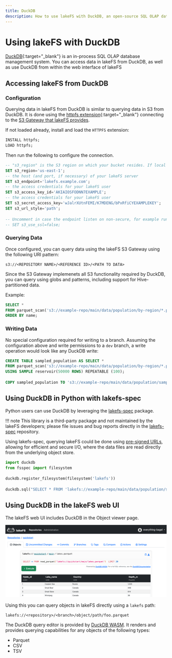 ```yaml
---
title: DuckDB
description: How to use lakeFS with DuckDB, an open-source SQL OLAP database management system.
---
```


# Using lakeFS with DuckDB

[DuckDB](https://duckdb.org/){:target="_blank"} is an in-process SQL OLAP database management system. You can access data in lakeFS from DuckDB, as well as use DuckDB from within the web interface of lakeFS


## Accessing lakeFS from DuckDB

### Configuration

Querying data in lakeFS from DuckDB is similar to querying data in S3 from DuckDB. It is done using the [httpfs extension](https://duckdb.org/docs/stable/core_extensions/httpfs/overview){:target="_blank"} connecting to the [S3 Gateway that lakeFS provides](../understand/architecture.md#s3-gateway).

If not loaded already, install and load the `HTTPFS` extension: 

```sql
INSTALL httpfs;
LOAD httpfs;
```

Then run the following to configure the connection. 

```sql
-- "s3_region" is the S3 region on which your bucket resides. If local storage, or not S3, then just set it to "us-east-1".
SET s3_region='us-east-1';
-- the host (and port, if necessary) of your lakeFS server
SET s3_endpoint='lakefs.example.com';
-- the access credentials for your lakeFS user
SET s3_access_key_id='AKIAIOSFODNN7EXAMPLE'; 
-- the access credentials for your lakeFS user
SET s3_secret_access_key='wJalrXUtnFEMI/K7MDENG/bPxRfiCYEXAMPLEKEY'; 
SET s3_url_style='path';

-- Uncomment in case the endpoint listen on non-secure, for example running lakeFS locally.
-- SET s3_use_ssl=false;
```

### Querying Data

Once configured, you can query data using the lakeFS S3 Gateway using the following URI pattern:

```text
s3://<REPOSITORY NAME>/<REFERENCE ID>/<PATH TO DATA>
```

Since the S3 Gateway implemenets all S3 functionality required by DuckDB, you can query using globs and patterns, including support for Hive-partitioned data.

Example:

```sql
SELECT * 
FROM parquet_scan('s3://example-repo/main/data/population/by-region/*.parquet', HIVE_PARTITIONING=1) 
ORDER BY name;
```

### Writing Data

No special configuration required for writing to a branch. Assuming the configuration above and write permissions to a `dev` branch,
a write operation would look like any DuckDB write:

```sql
CREATE TABLE sampled_population AS SELECT * 
FROM parquet_scan('s3://example-repo/main/data/population/by-region/*.parquet', HIVE_PARTITIONING=1) 
USING SAMPLE reservoir(50000 ROWS) REPEATABLE (100);

COPY sampled_population TO 's3://example-repo/main/data/population/sample.parquet'; -- actual write happens here
```

## Using DuckDB in Python with lakefs-spec

Python users can use DuckDB by leveraging the [lakefs-spec](https://lakefs-spec.org/latest/) package. 

!!! note
    This library is a third-party package and not maintained by the lakeFS developers; please file issues and bug reports directly
    in the [lakefs-spec](https://github.com/aai-institute/lakefs-spec) repository.

Using lakefs-spec, querying lakeFS could be done using [pre-signed URLs](../security/presigned-url.md), allowing for efficient and secure I/O, where the data files are read directly from the underlying object store.

```python
import duckdb
from fsspec import filesystem

duckdb.register_filesystem(filesystem('lakefs'))

duckdb.sql("SELECT * FROM 'lakefs://example-repo/main/data/population/sample.parquet'")
```

## Using DuckDB in the lakeFS web UI

The lakeFS web UI includes DuckDB in the Object viewer page. 

![DuckDB query editor on the lakeFS objects page](../assets/img/duckdb.png)

Using this you can query objects in lakeFS directly using a `lakefs` path: 

    lakefs://<repository>/<branch>/object/path/foo.parquet

The DuckDB query editor is provided by [DuckDB WASM](https://github.com/duckdb/duckdb-wasm). It renders and provides querying capabilities for any objects of the following types:

* Parquet
* CSV
* TSV
